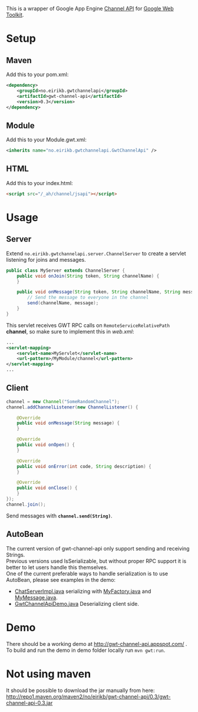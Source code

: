 This is a wrapper of Google App Engine [Channel API](https://developers.google.com/appengine/docs/java/channel/overview) for [Google Web Toolkit](https://developers.google.com/web-toolkit).

Setup
=====

Maven
-----

Add this to your pom.xml:

```XML
<dependency>
    <groupId>no.eirikb.gwtchannelapi</groupId>
    <artifactId>gwt-channel-api</artifactId>
    <version>0.3</version>
</dependency>
```

Module
------

Add this to your Module.gwt.xml:

```XML
<inherits name="no.eirikb.gwtchannelapi.GwtChannelApi" />
```

HTML
----

Add this to your index.html:

```HTML
<script src="/_ah/channel/jsapi"></script>
```

Usage
=====

Server
------

Extend `no.eirikb.gwtchannelapi.server.ChannelServer` to create a servlet listening for joins and messages.

```Java
public class MyServer extends ChannelServer {
    public void onJoin(String token, String channelName) {
    }

    public void onMessage(String token, String channelName, String message) {
        // Send the message to everyone in the channel
        send(channelName, message);
    }
}
```

This servlet receives GWT RPC calls on `RemoteServiceRelativePath` __channel__, so make sure to implement this in _web.xml_:

```XML
...
<servlet-mapping>
    <servlet-name>MyServlet</servlet-name>
    <url-pattern>/MyModule/channel</url-pattern>
</servlet-mapping>
...
```

Client
------

```Java
channel = new Channel("SomeRandomChannel");
channel.addChannelListener(new ChannelListener() {

    @Override
    public void onMessage(String message) {
    }

    @Override
    public void onOpen() {
    }

    @Override
    public void onError(int code, String description) {
    }

    @Override
    public void onClose() {
    }
});
channel.join();
```

Send messages with __`channel.send(String)`__.

AutoBean
--------

The current version of gwt-channel-api only support sending and receiving Strings.  
Previous versions used IsSerializable, but without proper RPC support it is better to let users handle this themselves.  
One of the current preferable ways to handle serialization is to use AutoBean, please see examples in the demo:

 *  [ChatServerImpl.java](demo/src/main/java/no/eirikb/gwtchannelapidemo/server/ChatServiceImpl.java) serializing with [MyFactory.java](demo/src/main/java/no/eirikb/gwtchannelapidemo/server/MyFactory.java) and [MyMessage.java](demo/src/main/java/no/eirikb/gwtchannelapidemo/shared/MyMessage.java).
 * [GwtChannelApiDemo.java](demo/src/main/java/no/eirikb/gwtchannelapidemo/client/GwtChannelApiDemo.java) Deserializing client side.

Demo
====

There should be a working demo at http://gwt-channel-api.appspot.com/ .  
To build and run the demo in demo folder locally run `mvn gwt:run`.

Not using maven
===============

It should be possible to download the jar manually from here:  
http://repo1.maven.org/maven2/no/eirikb/gwt-channel-api/0.3/gwt-channel-api-0.3.jar
